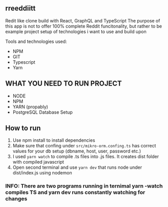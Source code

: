 ## rreeddiitt
Redit like clone build with React, GraphQL and TypeScript
The purpose of this app is not to offer 100% complete Reddit funcitonality, but rather to be example project setup of technologies i want to use and build upon

Tools and technologies used:
* NPM
* GIT
* Typescript
* Yarn

## WHAT YOU NEED TO RUN PROJECT
* NODE
* NPM
* YARN (propably)
* PostgreSQL Database Setup
## How to run
1) Use npm install to install dependencies
2) Make sure that confing under `src/mikro-orm.confing.ts` has correct values for your db setup (dbname, host, user, password etc.)
3) I used `yarn watch` to compile .ts files into .js files. It creates dist folder with compiled javascript
4) Open second terminal and use `yarn dev` that runs node under dist/index.js using nodemon
### INFO: There are two programs running in ternimal yarn -watch compiles TS and yarn dev runs constantly watching for changes
